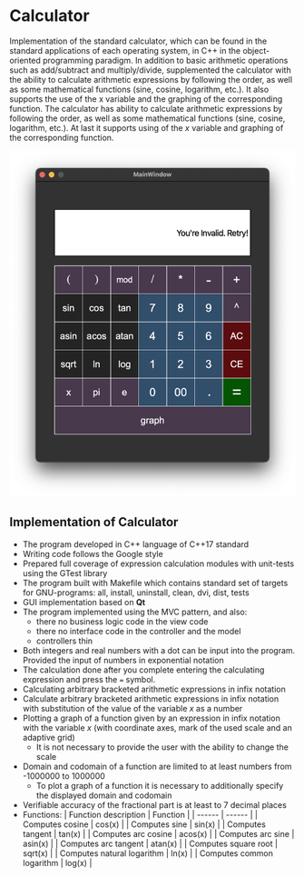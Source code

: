 # Calculator

Implementation of the standard calculator, which can be found in the standard applications of each operating system, in C++ in the object-oriented programming paradigm. In addition to basic arithmetic operations such as add/subtract and multiply/divide, supplemented the calculator with the ability to calculate arithmetic expressions by following the order, as well as some mathematical functions (sine, cosine, logarithm, etc.). It also supports the use of the x variable and the graphing of the corresponding function. The calculator has ability to calculate arithmetic expressions by following the order, as well as some mathematical functions (sine, cosine, logarithm, etc.). At last it supports using of the _x_ variable and graphing of the corresponding function.


![smartcalc](img/calc.png)


## Implementation of Calculator


- The program developed in C++ language of C++17 standard
- Writing code follows the Google style
- Prepared full coverage of expression calculation modules with unit-tests using the GTest library
- The program built with Makefile which contains standard set of targets for GNU-programs: all, install, uninstall, clean, dvi, dist, tests
- GUI implementation based on **Qt**
- The program implemented using the MVC pattern, and also:
   - there no business logic code in the view code
   - there no interface code in the controller and the model
   - controllers thin
- Both integers and real numbers with a dot can be input into the program. Provided the input of numbers in exponential notation
- The calculation done after you complete entering the calculating expression and press the `=` symbol.
- Calculating arbitrary bracketed arithmetic expressions in infix notation
- Calculate arbitrary bracketed arithmetic expressions in infix notation with substitution of the value of the variable _x_ as a number
- Plotting a graph of a function given by an expression in infix notation with the variable _x_ (with coordinate axes, mark of the used scale and an adaptive grid)
   - It is not necessary to provide the user with the ability to change the scale
- Domain and codomain of a function are limited to at least numbers from -1000000 to 1000000
   - To plot a graph of a function it is necessary to additionally specify the displayed domain and codomain
- Verifiable accuracy of the fractional part is at least to 7 decimal places
- Functions:
	| Function description | Function |
	| ------ | ------ |
	| Computes cosine | cos(x) |
	| Computes sine | sin(x) |
	| Computes tangent | tan(x) |
	| Computes arc cosine | acos(x) |
	| Computes arc sine | asin(x) |
	| Computes arc tangent | atan(x) |
	| Computes square root | sqrt(x) |
	| Computes natural logarithm | ln(x) |
	| Computes common logarithm | log(x) |
